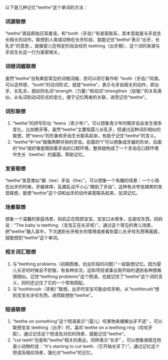 以下是几种记忆“teethe”这个单词的方法：

### 词源联想
“teethe”源自原始日耳曼语，和“tooth（牙齿）”有紧密联系，其本意就是与牙齿生长相关的动作。联想到人类或动物在长牙阶段，就能记住“teethe”表示“出牙，长乳牙”的意思 。就像婴儿在特定阶段会经历 teething（出牙期），这个词的来源与牙齿生长这一行为紧密相关。

### 词根词缀联想
虽然“teethe”没有典型常见的词根词缀，但可以将它看作和 “tooth（牙齿）”同源。可以这样想，“tooth”的动词形式，就是“teethe”，表示与牙齿相关的动作，即出牙、长乳牙。就如同名词“strength（力量）”和动词“strengthen（加强）”的关系类似，从名词到动词形式的变化，便于记忆两者的关联，进而记住“teethe”。

### 词形联想
1. “teethe”的拼写形似 “teens（青少年）”。可以想象青少年时期牙齿会发生很多变化，比如换牙等，虽然“teethe”主要指婴儿长乳牙，但通过这种词形相似的联想，把“teens”的形象和牙齿生长联系起来，有助于记住“teethe”的含义。
2. “teethe”中“ee”就像两颗并排的牙齿，前面的“t”可以想象成牙龈的形状，后面的“the”就好像是围绕着牙齿的口腔环境，整体就构成了一个牙齿在口腔环境中生长（teethe）的画面，帮助记忆。

### 发音联想
“teethe”发音类似“踢（tee）牙齿（the）”。可以想象一个有趣的场景：一个小孩在出牙的时候，牙龈痒痒，乱踢乱动不小心“踢到了牙齿”，这种有点夸张搞笑的发音联想，能使“teethe”这个词和出牙的动作紧密联系起来，加深记忆。

### 场景联想
想象一个温馨的家庭场景，妈妈正在照顾宝宝，宝宝口水增多，总是咬东西，妈妈说：“The baby is teething.（宝宝正在长牙呢）”。通过这个常见的育儿场景，把“teethe”融入其中，下次遇到长牙相关的情境或者看到婴儿长牙咬东西等画面，就能想到“teethe”这个单词。

### 相关词汇联想
1. 与“teething problems（初期困难，创业阶段的问题）”一起联想记忆。因为婴儿长牙的时候会不舒服，有各种状况，这和项目或事业刚开始时遇到各种困难很相似。记住“teething problems”这个短语，也就记住了“teethe”这个词的含义，同时还记住了它的一个常用搭配。
2. 与“toothbrush（牙刷）”联想。出牙时宝宝可能会咬牙刷，从“toothbrush”想到宝宝长牙咬东西，进而联想到“teethe”。

### 短语联想
1. “teethe on something”这个短语表示“（婴儿）咬某物来缓解出牙不适” 。可以联想宝宝 teething（出牙）时，喜欢 teethe on a teething ring（咬咬牙胶），通过记住这个短语及对应的场景，就能记住“teethe”。
2. “cut teeth”也是和“teethe”相关的表达，同样表示“长牙” 。可以想象兽医在检查小动物时说：“It's starting to cut teeth.（它开始长牙了）”。通过记忆这个短语及相应场景，强化对“teethe”的记忆。 